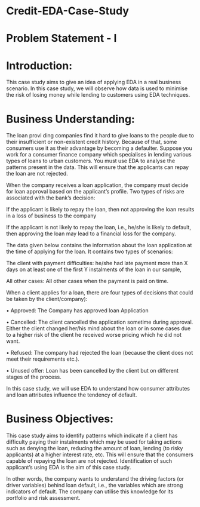 # Credit-EDA-Case-Study
# Problem Statement - I

# Introduction: 
This case study aims to give an idea of applying EDA in a real business scenario. In this case study, we will observe how data is used to minimise the risk of losing money while lending to customers using EDA techniques.
# Business Understanding: 
The loan provi ding companies find it hard to give loans to the people due to their insufficient or non-existent credit history. Because of that, some consumers use it as their advantage by becoming a defaulter. Suppose you work for a consumer finance company which specialises in lending various types of loans to urban customers. You must use EDA to analyse the patterns present in the data. This will ensure that the applicants can repay the loan are not rejected.

When the company receives a loan application, the company must decide for loan approval based on the applicant’s profile. Two types of risks are associated with the bank’s decision:

If the applicant is likely to repay the loan, then not approving the loan results in a loss of business to the company

If the applicant is not likely to repay the loan, i.e., he/she is likely to default, then approving the loan may lead to a financial loss for the company.

The data given below contains the information about the loan application at the time of applying for the loan. It contains two types of scenarios:

The client with payment difficulties: he/she had late payment more than X days on at least one of the first Y instalments of the loan in our sample,

All other cases: All other cases when the payment is paid on time.

When a client applies for a loan, there are four types of decisions that could be taken by the client/company):

•	Approved: The Company has approved loan Application

•	Cancelled: The client cancelled the application sometime during approval. Either the client changed her/his mind about the loan or in some cases due to a higher risk of the client he received worse pricing which he did not want.

•	Refused: The company had rejected the loan (because the client does not meet their requirements etc.).

•	Unused offer: Loan has been cancelled by the client but on different stages of the process.

In this case study, we will use EDA to understand how consumer attributes and loan attributes influence the tendency of default.

# Business Objectives: 
This case study aims to identify patterns which indicate if a client has difficulty paying their instalments which may be used for taking actions such as denying the loan, reducing the amount of loan, lending (to risky applicants) at a higher interest rate, etc. This will ensure that the consumers capable of repaying the loan are not rejected. Identification of such applicant’s using EDA is the aim of this case study.

In other words, the company wants to understand the driving factors (or driver variables) behind loan default, i.e., the variables which are strong indicators of default. The company can utilise this knowledge for its portfolio and risk assessment.
